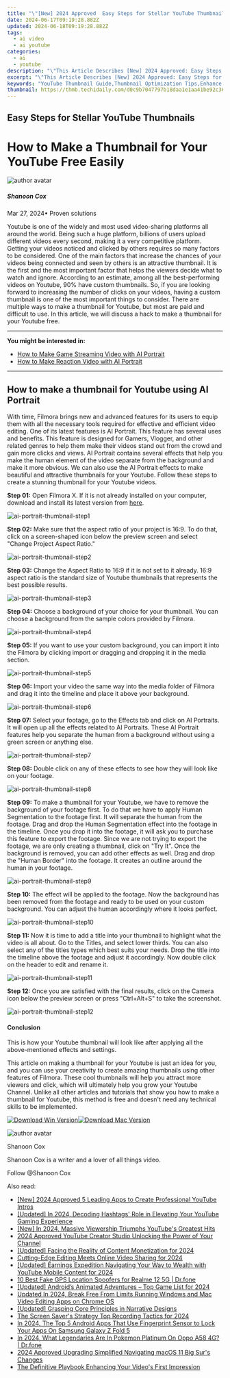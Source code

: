 ```yaml
---
title: "\"[New] 2024 Approved  Easy Steps for Stellar YouTube Thumbnails\""
date: 2024-06-17T09:19:28.882Z
updated: 2024-06-18T09:19:28.882Z
tags:
  - ai video
  - ai youtube
categories:
  - ai
  - youtube
description: "\"This Article Describes [New] 2024 Approved: Easy Steps for Stellar YouTube Thumbnails\""
excerpt: "\"This Article Describes [New] 2024 Approved: Easy Steps for Stellar YouTube Thumbnails\""
keywords: "YouTube Thumbnail Guide,Thumbnail Optimization Tips,Enhance Video Thumbnails,Improve Thumbnails Impact,Create Stellar Thumbnails,Boosting Video Engagement,Thumbnail Design Best Practices"
thumbnail: https://thmb.techidaily.com/d0c9b7047797b18daa1e1aa41be92c363eb13ba8f8bfa2b570a90a8bfa430bd1.jpg
---
```


## Easy Steps for Stellar YouTube Thumbnails

# How to Make a Thumbnail for Your YouTube Free Easily

![author avatar](https://images.wondershare.com/filmora/article-images/shannon-cox.jpg)

##### Shanoon Cox

 Mar 27, 2024• Proven solutions

Youtube is one of the widely and most used video-sharing platforms all around the world. Being such a huge platform, billions of users upload different videos every second, making it a very competitive platform. Getting your videos noticed and clicked by others requires so many factors to be considered. One of the main factors that increase the chances of your videos being connected and seen by others is an attractive thumbnail. It is the first and the most important factor that helps the viewers decide what to watch and ignore. According to an estimate, among all the best-performing videos on Youtube, 90% have custom thumbnails. So, if you are looking forward to increasing the number of clicks on your videos, having a custom thumbnail is one of the most important things to consider. There are multiple ways to make a thumbnail for Youtube, but most are paid and difficult to use. In this article, we will discuss a hack to make a thumbnail for your Youtube free.

---

**You might be interested in:**

* [How to Make Game Streaming Video with AI Portrait](https://tools.techidaily.com/wondershare/filmora/download/)
* [How to Make Reaction Video with AI Portrait](https://tools.techidaily.com/wondershare/filmora/download/)

---

## How to make a thumbnail for Youtube using AI Portrait

With time, Filmora brings new and advanced features for its users to equip them with all the necessary tools required for effective and efficient video editing. One of its latest features is AI Portrait. This feature has several uses and benefits. This feature is designed for Gamers, Vlogger, and other related genres to help them make their videos stand out from the crowd and gain more clicks and views. AI Portrait contains several effects that help you make the human element of the video separate from the background and make it more obvious. We can also use the AI Portrait effects to make beautiful and attractive thumbnails for your Youtube. Follow these steps to create a stunning thumbnail for your Youtube videos.

**Step 01:** Open Filmora X. If it is not already installed on your computer, download and install its latest version from [here](https://tools.techidaily.com/wondershare/filmora/download/).

![ai-portrait-thumbnail-step1](https://images.wondershare.com/filmora/article-images/ai-portrait-thumbnail-step1.png)

**Step 02:** Make sure that the aspect ratio of your project is 16:9\. To do that, click on a screen-shaped icon below the preview screen and select "Change Project Aspect Ratio."

![ai-portrait-thumbnail-step2](https://images.wondershare.com/filmora/article-images/ai-portrait-thumbnail-step2.png)

**Step 03:** Change the Aspect Ratio to 16:9 if it is not set to it already. 16:9 aspect ratio is the standard size of Youtube thumbnails that represents the best possible results.

![ai-portrait-thumbnail-step3](https://images.wondershare.com/filmora/article-images/ai-portrait-thumbnail-step4.png)

**Step 04:** Choose a background of your choice for your thumbnail. You can choose a background from the sample colors provided by Filmora.

![ai-portrait-thumbnail-step4](https://images.wondershare.com/filmora/article-images/ai-portrait-thumbnail-step4.png)

**Step 05:** If you want to use your custom background, you can import it into the Filmora by clicking import or dragging and dropping it in the media section.

![ai-portrait-thumbnail-step5](https://images.wondershare.com/filmora/article-images/ai-portrait-thumbnail-step5.png)

**Step 06:** Import your video the same way into the media folder of Filmora and drag it into the timeline and place it above your background.

![ai-portrait-thumbnail-step6](https://images.wondershare.com/filmora/article-images/ai-portrait-thumbnail-step6.png)

**Step 07:** Select your footage, go to the Effects tab and click on AI Portraits. It will open up all the effects related to AI Portraits. These AI Portrait features help you separate the human from a background without using a green screen or anything else.

![ai-portrait-thumbnail-step7](https://images.wondershare.com/filmora/article-images/ai-portrait-thumbnail-step11.png)

**Step 08:** Double click on any of these effects to see how they will look like on your footage.

![ai-portrait-thumbnail-step8](https://images.wondershare.com/filmora/article-images/ai-portrait-thumbnail-step8.png)

**Step 09:** To make a thumbnail for your Youtube, we have to remove the background of your footage first. To do that we have to apply Human Segmentation to the footage first. It will separate the human from the footage. Drag and drop the Human Segmentation effect into the footage in the timeline. Once you drop it into the footage, it will ask you to purchase this feature to export the footage. Since we are not trying to export the footage, we are only creating a thumbnail, click on "Try It". Once the background is removed, you can add other effects as well. Drag and drop the "Human Border" into the footage. It creates an outline around the human in your footage.

![ai-portrait-thumbnail-step9](https://images.wondershare.com/filmora/article-images/ai-portrait-thumbnail-step9.png)

**Step 10:** The effect will be applied to the footage. Now the background has been removed from the footage and ready to be used on your custom background. You can adjust the human accordingly where it looks perfect.

![ai-portrait-thumbnail-step10](https://images.wondershare.com/filmora/article-images/ai-portrait-thumbnail-step10.png)

**Step 11:** Now it is time to add a title into your thumbnail to highlight what the video is all about. Go to the Titles, and select lower thirds. You can also select any of the titles types which best suits your needs. Drop the title into the timeline above the footage and adjust it accordingly. Now double click on the header to edit and rename it.

![ai-portrait-thumbnail-step11](https://images.wondershare.com/filmora/article-images/ai-portrait-thumbnail-step11.png)

**Step 12:** Once you are satisfied with the final results, click on the Camera icon below the preview screen or press "Ctrl+Alt+S" to take the screenshot.

![ai-portrait-thumbnail-step12](https://images.wondershare.com/filmora/article-images/ai-portrait-thumbnail-step12.png)

#### Conclusion

This is how your Youtube thumbnail will look like after applying all the above-mentioned effects and settings.

This article on making a thumbnail for your Youtube is just an idea for you, and you can use your creativity to create amazing thumbnails using other features of Filmora. These cool thumbnails will help you attract more viewers and click, which will ultimately help you grow your Youtube Channel. Unlike all other articles and tutorials that show you how to make a thumbnail for Youtube, this method is free and doesn't need any technical skills to be implemented.

[![Download Win Version](https://images.wondershare.com/filmora/guide/download-btn-win.jpg)](https://tools.techidaily.com/wondershare/filmora/download/)[![Download Mac Version](https://images.wondershare.com/filmora/guide/download-btn-mac.jpg)](https://tools.techidaily.com/wondershare/filmora/download/)

![author avatar](https://images.wondershare.com/filmora/article-images/shannon-cox.jpg)

Shanoon Cox

Shanoon Cox is a writer and a lover of all things video.

Follow @Shanoon Cox


<ins class="adsbygoogle"
     style="display:block"
     data-ad-format="autorelaxed"
     data-ad-client="ca-pub-7571918770474297"
     data-ad-slot="1223367746"></ins>



<ins class="adsbygoogle"
     style="display:block"
     data-ad-client="ca-pub-7571918770474297"
     data-ad-slot="8358498916"
     data-ad-format="auto"
     data-full-width-responsive="true"></ins>

<span class="atpl-alsoreadstyle">Also read:</span>
<div><ul>
<li><a href="https://youtube-data.techidaily.com/024-approved-5-leading-apps-to-create-professional-youtube-intros/"><u>[New] 2024 Approved  5 Leading Apps to Create Professional YouTube Intros</u></a></li>
<li><a href="https://youtube-data.techidaily.com/ed-in-2024-decoding-hashtags-role-in-elevating-your-youtube-gaming-experience/"><u>[Updated] In 2024, Decoding Hashtags' Role in Elevating Your YouTube Gaming Experience</u></a></li>
<li><a href="https://youtube-data.techidaily.com/n-2024-massive-viewership-triumphs-youtubes-greatest-hits/"><u>[New] In 2024, Massive Viewership Triumphs  YouTube's Greatest Hits</u></a></li>
<li><a href="https://youtube-data.techidaily.com/approved-youtube-creator-studio-unlocking-the-power-of-your-channel/"><u>2024 Approved  YouTube Creator Studio  Unlocking the Power of Your Channel</u></a></li>
<li><a href="https://youtube-data.techidaily.com/ed-facing-the-reality-of-content-monetization-for-2024/"><u>[Updated] Facing the Reality of Content Monetization for 2024</u></a></li>
<li><a href="https://youtube-data.techidaily.com/ng-edge-editing-meets-online-video-sharing-for-2024/"><u>Cutting-Edge Editing Meets Online Video Sharing for 2024</u></a></li>
<li><a href="https://youtube-data.techidaily.com/ed-earnings-expedition-navigating-your-way-to-wealth-with-youtube-mobile-content-for-2024/"><u>[Updated] Earnings Expedition  Navigating Your Way to Wealth with YouTube Mobile Content for 2024</u></a></li>
<li><a href="https://location-fake.techidaily.com/10-best-fake-gps-location-spoofers-for-realme-12-5g-drfone-by-drfone-virtual-android/"><u>10 Best Fake GPS Location Spoofers for Realme 12 5G | Dr.fone</u></a></li>
<li><a href="https://video-screen-grab.techidaily.com/updated-androids-animated-adventures-top-game-list-for-2024/"><u>[Updated] Android’s Animated Adventures – Top Game List for 2024</u></a></li>
<li><a href="https://ai-video-apps.techidaily.com/updated-in-2024-break-free-from-limits-running-windows-and-mac-video-editing-apps-on-chrome-os/"><u>Updated In 2024, Break Free From Limits Running Windows and Mac Video Editing Apps on Chrome OS</u></a></li>
<li><a href="https://some-techniques.techidaily.com/updated-grasping-core-principles-in-narrative-designs/"><u>[Updated] Grasping Core Principles in Narrative Designs</u></a></li>
<li><a href="https://screen-activity-recording.techidaily.com/the-screen-savers-strategy-top-recording-tactics-for-2024/"><u>The Screen Saver's Strategy  Top Recording Tactics for 2024</u></a></li>
<li><a href="https://android-unlock.techidaily.com/in-2024-the-top-5-android-apps-that-use-fingerprint-sensor-to-lock-your-apps-on-samsung-galaxy-z-fold-5-by-drfone-android/"><u>In 2024, The Top 5 Android Apps That Use Fingerprint Sensor to Lock Your Apps On Samsung Galaxy Z Fold 5</u></a></li>
<li><a href="https://android-pokemon-go.techidaily.com/in-2024-what-legendaries-are-in-pokemon-platinum-on-oppo-a58-4g-drfone-by-drfone-virtual-android/"><u>In 2024, What Legendaries Are In Pokemon Platinum On Oppo A58 4G? | Dr.fone</u></a></li>
<li><a href="https://some-skills.techidaily.com/2024-approved-upgrading-simplified-navigating-macos-11-big-surs-changes/"><u>2024 Approved  Upgrading Simplified  Navigating macOS 11 Big Sur's Changes</u></a></li>
<li><a href="https://youtube-videos.techidaily.com/the-definitive-playbook-enhancing-your-videos-first-impression/"><u>The Definitive Playbook  Enhancing Your Video's First Impression</u></a></li>
</ul></div>
